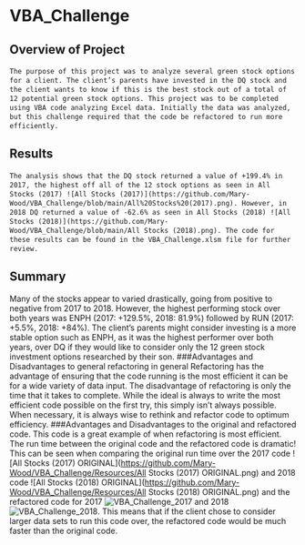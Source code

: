 # VBA_Challenge
## Overview of Project
	The purpose of this project was to analyze several green stock options for a client. The client’s parents have invested in the DQ stock and the client wants to know if this is the best stock out of a total of 12 potential green stock options. This project was to be completed using VBA code analyzing Excel data. Initially the data was analyzed, but this challenge required that the code be refactored to run more efficiently. 
## Results
	The analysis shows that the DQ stock returned a value of +199.4% in 2017, the highest off all of the 12 stock options as seen in All Stocks (2017) ![All Stocks (2017)](https://github.com/Mary-Wood/VBA_Challenge/blob/main/All%20Stocks%20(2017).png). However, in 2018 DQ returned a value of -62.6% as seen in All Stocks (2018) ![All Stocks (2018)](https://github.com/Mary-Wood/VBA_Challenge/blob/main/All Stocks (2018).png). The code for these results can be found in the VBA_Challenge.xlsm file for further review. 
## Summary
Many of the stocks appear to varied drastically, going from positive to negative from 2017 to 2018. However, the highest performing stock over both years was ENPH (2017: +129.5%, 2018: 81.9%) followed by RUN (2017: +5.5%, 2018: +84%). The client’s parents might consider investing is a more stable option such as ENPH, as it was the highest performer over both years, over DQ if they would like to consider only the 12 green stock investment options researched by their son. 
###Advantages and Disadvantages to general refactoring in general 
	Refactoring has the advantage of ensuring that the code running is the most efficient it can be for a wide variety of data input. The disadvantage of refactoring is only the time that it takes to complete. While the ideal is always to write the most efficient code possible on the first try, this simply isn’t always possible. When necessary, it is always wise to rethink and refactor code to optimum efficiency. 
###Advantages and Disadvantages to the original and refactored code. 
This code is a great example of when refactoring is most efficient. The run time between the original code and the refactored code is dramatic! This can be seen when comparing the original run time over the 2017 code ![All Stocks (2017) ORIGINAL](https://github.com/Mary-Wood/VBA_Challenge/Resources/All Stocks (2017) ORIGINAL.png) and 2018 code ![All Stocks (2018) ORIGINAL](https://github.com/Mary-Wood/VBA_Challenge/Resources/All Stocks (2018) ORIGINAL.png) and the refactored code for 2017 ![VBA_Challenge_2017](https://github.com/Mary-Wood/VBA_Challenge/Resources/VBA_Challenge_2017.png) and 2018 ![VBA_Challenge_2018](https://github.com/Mary-Wood/VBA_Challenge/Resources/VBA_Challenge_2018.png). This means that if the client chose to consider larger data sets to run this code over, the refactored code would be much faster than the original code. 


